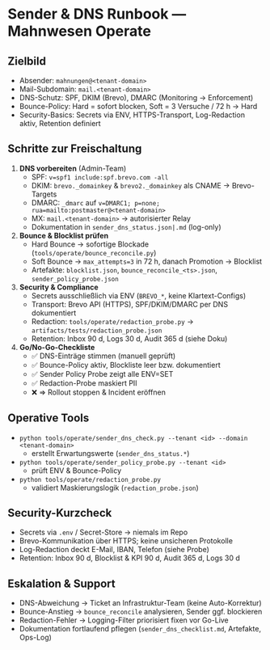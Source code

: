 # Sender & DNS Runbook — Mahnwesen Operate

## Zielbild

- Absender: `mahnungen@<tenant-domain>`
- Mail-Subdomain: `mail.<tenant-domain>`
- DNS-Schutz: SPF, DKIM (Brevo), DMARC (Monitoring → Enforcement)
- Bounce-Policy: Hard = sofort blocken, Soft = 3 Versuche / 72 h → Hard
- Security-Basics: Secrets via ENV, HTTPS-Transport, Log-Redaction aktiv, Retention definiert

## Schritte zur Freischaltung

1. **DNS vorbereiten** (Admin-Team)
   - SPF: `v=spf1 include:spf.brevo.com -all`
   - DKIM: `brevo._domainkey` & `brevo2._domainkey` als CNAME → Brevo-Targets
   - DMARC: `_dmarc` auf `v=DMARC1; p=none; rua=mailto:postmaster@<tenant-domain>`
   - MX: `mail.<tenant-domain>` → autorisierter Relay
   - Dokumentation in `sender_dns_status.json|.md` (log-only)
2. **Bounce & Blocklist prüfen**
   - Hard Bounce → sofortige Blockade (`tools/operate/bounce_reconcile.py`)
   - Soft Bounce → `max_attempts=3` in 72 h, danach Promotion → Blocklist
   - Artefakte: `blocklist.json`, `bounce_reconcile_<ts>.json`, `sender_policy_probe.json`
3. **Security & Compliance**
   - Secrets ausschließlich via ENV (`BREVO_*`, keine Klartext-Configs)
   - Transport: Brevo API (HTTPS), SPF/DKIM/DMARC per DNS dokumentiert
   - Redaction: `tools/operate/redaction_probe.py` → `artifacts/tests/redaction_probe.json`
   - Retention: Inbox 90 d, Logs 30 d, Audit 365 d (siehe Doku)
4. **Go/No-Go-Checkliste**
   - ✅ DNS-Einträge stimmen (manuell geprüft)
   - ✅ Bounce-Policy aktiv, Blockliste leer bzw. dokumentiert
   - ✅ Sender Policy Probe zeigt alle ENV=SET
   - ✅ Redaction-Probe maskiert PII
   - ❌ => Rollout stoppen & Incident eröffnen

## Operative Tools

- `python tools/operate/sender_dns_check.py --tenant <id> --domain <tenant-domain>`
  - erstellt Erwartungswerte (`sender_dns_status.*`)
- `python tools/operate/sender_policy_probe.py --tenant <id>`
  - prüft ENV & Bounce-Policy
- `python tools/operate/redaction_probe.py`
  - validiert Maskierungslogik (`redaction_probe.json`)

## Security-Kurzcheck

- Secrets via `.env` / Secret-Store → niemals im Repo
- Brevo-Kommunikation über HTTPS; keine unsicheren Protokolle
- Log-Redaction deckt E-Mail, IBAN, Telefon (siehe Probe)
- Retention: Inbox 90 d, Blocklist & KPI 90 d, Audit 365 d, Logs 30 d

## Eskalation & Support

- DNS-Abweichung → Ticket an Infrastruktur-Team (keine Auto-Korrektur)
- Bounce-Anstieg → `bounce_reconcile` analysieren, Sender ggf. blockieren
- Redaction-Fehler → Logging-Filter priorisiert fixen vor Go-Live
- Dokumentation fortlaufend pflegen (`sender_dns_checklist.md`, Artefakte, Ops-Log)

